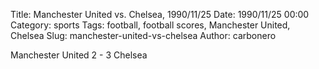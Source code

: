 Title: Manchester United vs. Chelsea, 1990/11/25
Date: 1990/11/25 00:00
Category: sports
Tags: football, football scores, Manchester United, Chelsea
Slug: manchester-united-vs-chelsea
Author: carbonero


Manchester United 2 - 3 Chelsea
